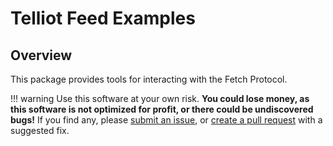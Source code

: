 # Telliot Feed Examples

## Overview

This package provides tools for interacting with the Fetch Protocol.

!!! warning
    Use this software at your own risk.  **You could lose money, as this software is not optimized for profit, or there could be undiscovered bugs!**
    If you find any, please [submit an issue](https://github.com/fetch-oracle/telliot-core/issues),
    or [create a pull request](https://github.com/fetch-oracle/telliot-core/pulls)
    with a suggested fix.

